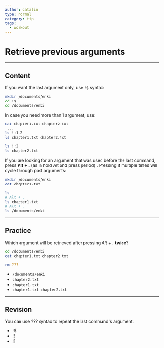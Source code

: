```yaml
---
author: catalin
type: normal
category: tip
tags:
  - workout
---
```


# Retrieve previous arguments


---

## Content

If you want the last argument only, use `!$` syntax:

```bash
mkdir /documents/enki
cd !$
cd /documents/enki
```

In case you need more than 1 argument, use:

```bash
cat chapter1.txt chapter2.txt
 ...
ls !:1-2
ls chapter1.txt chapter2.txt

ls !:2
ls chapter2.txt
```

If you are looking for an argument that was used before the last command, press **Alt + .** (as in hold Alt and press period) . Pressing it multiple times will cycle through past arguments:

```bash
mkdir /documents/enki
cat chapter1.txt

ls 
# Alt + .
ls chapter1.txt
# Alt + .
ls /documents/enki
```


---

## Practice

Which argument will be retrieved after pressing *Alt + .* **twice**?

```bash
cd /documents/enki
cat chapter1.txt chapter2.txt

rm ???
```

- `/documents/enki`
- `chapter2.txt`
- `chapter1.txt`
- `chapter1.txt chapter2.txt`


---

## Revision

You can use ??? syntax to repeat the last command's argument.

- !$
- !!
- !1
